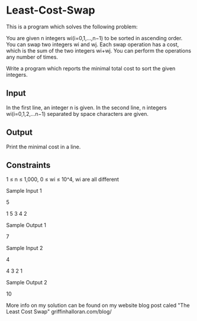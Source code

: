 # Least-Cost-Swap

This is a program which solves the following problem:

You are given n integers wi(i=0,1,...,n−1) to be sorted in ascending order. You can swap two integers wi and wj. Each swap operation has a cost, which is the sum of the two integers wi+wj. You can perform the operations any number of times.

Write a program which reports the minimal total cost to sort the given integers.

Input
----------
In the first line, an integer n is given. In the second line, n integers wi(i=0,1,2,...n−1) separated by space characters are given.

Output
---------
Print the minimal cost in a line.

Constraints
---------
1 ≤ n ≤ 1,000,
0 ≤ wi ≤ 10^4,
wi are all different


Sample Input 1

5

1 5 3 4 2

Sample Output 1

7

Sample Input 2

4

4 3 2 1

Sample Output 2

10

More info on my solution can be found on my website blog post caled "The Least Cost Swap" griffinhalloran.com/blog/
